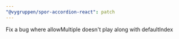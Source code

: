 ```yaml
---
"@vygruppen/spor-accordion-react": patch
---
```


Fix a bug where allowMultiple doesn't play along with defaultIndex
